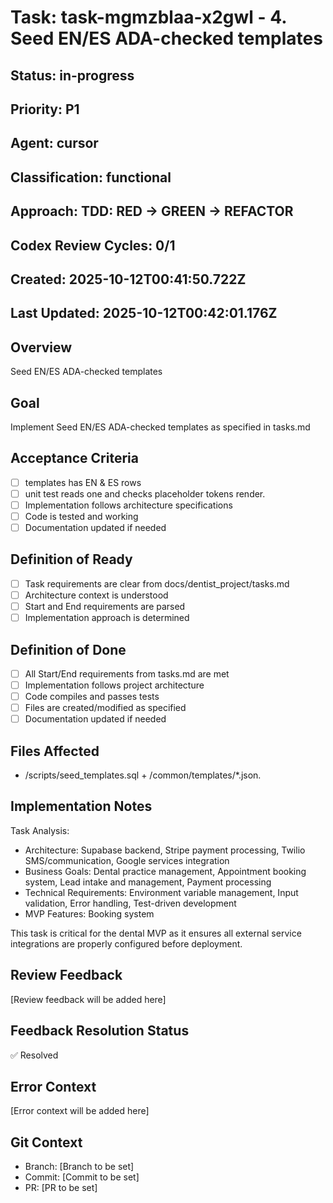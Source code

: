 # Task: task-mgmzblaa-x2gwl - 4. Seed EN/ES ADA-checked templates

## Status: in-progress

## Priority: P1

## Agent: cursor

## Classification: functional

## Approach: TDD: RED → GREEN → REFACTOR

## Codex Review Cycles: 0/1

## Created: 2025-10-12T00:41:50.722Z
## Last Updated: 2025-10-12T00:42:01.176Z

## Overview
Seed EN/ES ADA-checked templates

## Goal
Implement Seed EN/ES ADA-checked templates as specified in tasks.md

## Acceptance Criteria
- [ ] templates has EN & ES rows
- [ ] unit test reads one and checks placeholder tokens render.
- [ ] Implementation follows architecture specifications
- [ ] Code is tested and working
- [ ] Documentation updated if needed

## Definition of Ready
- [ ] Task requirements are clear from docs/dentist_project/tasks.md
- [ ] Architecture context is understood
- [ ] Start and End requirements are parsed
- [ ] Implementation approach is determined

## Definition of Done
- [ ] All Start/End requirements from tasks.md are met
- [ ] Implementation follows project architecture
- [ ] Code compiles and passes tests
- [ ] Files are created/modified as specified
- [ ] Documentation updated if needed

## Files Affected
- /scripts/seed_templates.sql + /common/templates/*.json.

## Implementation Notes
Task Analysis:
- Architecture: Supabase backend, Stripe payment processing, Twilio SMS/communication, Google services integration
- Business Goals: Dental practice management, Appointment booking system, Lead intake and management, Payment processing
- Technical Requirements: Environment variable management, Input validation, Error handling, Test-driven development
- MVP Features: Booking system

This task is critical for the dental MVP as it ensures all external service integrations are properly configured before deployment.

## Review Feedback
[Review feedback will be added here]

## Feedback Resolution Status
✅ Resolved

## Error Context
[Error context will be added here]

## Git Context
- Branch: [Branch to be set]
- Commit: [Commit to be set]
- PR: [PR to be set]
